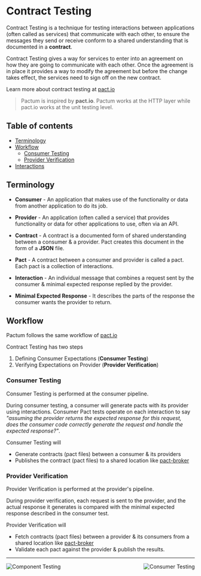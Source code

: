 # Contract Testing

Contract Testing is a technique for testing interactions between applications (often called as services) that communicate with each other, to ensure the messages they send or receive conform to a shared understanding that is documented in a **contract**.

Contract Testing gives a way for services to enter into an agreement on how they are going to communicate with each other. Once the agreement is in place it provides a way to modify the agreement but before the change takes effect, the services need to sign off on the new contract.

Learn more about contract testing at [pact.io](https://docs.pact.io)

> Pactum is inspired by **pact.io**. Pactum works at the HTTP layer while pact.io works at the unit testing level.

## Table of contents

* [Terminology](#terminology)
* [Workflow](#workflow)
  * [Consumer Testing](#consumer-testing)
  * [Provider Verification](#provider-verification)
* [Interactions](#interactions)

## Terminology

* **Consumer** - An application that makes use of the functionality or data from another application to do its job.

* **Provider** - An application (often called a service) that provides functionality or data for other applications to use, often via an API.

* **Contract** - A contract is a documented form of shared understanding between a consumer & a provider. Pact creates this document in the form of a **JSON** file.

* **Pact** - A contract between a consumer and provider is called a pact. Each pact is a collection of interactions.

* **Interaction** - An individual message that combines a request sent by the consumer & minimal expected response replied by the provider.

* **Minimal Expected Response** - It describes the parts of the response the consumer wants the provider to return.

## Workflow

Pactum follows the same workflow of [pact.io](https://docs.pact.io)

Contract Testing has two steps

1. Defining Consumer Expectations (**Consumer Testing**)
2. Verifying Expectations on Provider (**Provider Verification**)

### Consumer Testing

Consumer Testing is performed at the consumer pipeline.

During consumer testing, a consumer will generate pacts with its provider using interactions. Consumer Pact tests operate on each interaction to say *"assuming the provider returns the expected response for this request, does the consumer code correctly generate the request and handle the expected response?"*.

Consumer Testing will

* Generate contracts (pact files) between a consumer & its providers
* Publishes the contract (pact files) to a shared location like [pact-broker](https://docs.pact.io/pact_broker)

### Provider Verification

Provider Verification is performed at the provider's pipeline.

During provider verification, each request is sent to the provider, and the actual response it generates is compared with the minimal expected response described in the consumer test.

Provider Verification will

* Fetch contracts (pact files) between a provider & its consumers from a shared location like [pact-broker](https://docs.pact.io/pact_broker)
* Validate each pact against the provider & publish the results.

----------------------------------------------------------------------------------------------------------------

<a href="https://github.com/ASaiAnudeep/pactum/wiki/Component-Testing" >
  <img src="https://img.shields.io/badge/PREV-Component%20Testing-orange" alt="Component Testing" align="left" style="display: inline;" />
</a>
<a href="https://github.com/ASaiAnudeep/pactum/wiki/Consumer-Testing" >
  <img src="https://img.shields.io/badge/NEXT-Consumer%20Testing-blue" alt="Consumer Testing" align="right" style="display: inline;" />
</a>